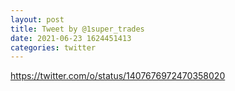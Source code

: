 ```yaml
--- 
layout: post 
title: Tweet by @1super_trades 
date: 2021-06-23 1624451413 
categories: twitter 
--- 
```

https://twitter.com/o/status/1407676972470358020